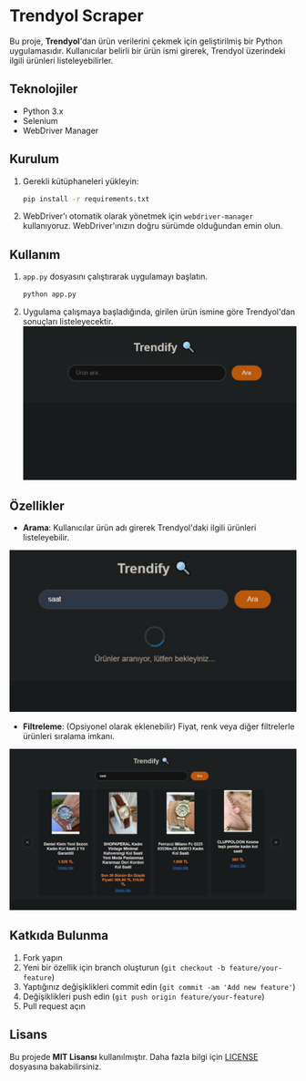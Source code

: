 # Trendyol Scraper

Bu proje, **Trendyol**'dan ürün verilerini çekmek için geliştirilmiş bir Python uygulamasıdır. Kullanıcılar belirli bir ürün ismi girerek, Trendyol üzerindeki ilgili ürünleri listeleyebilirler.

## Teknolojiler
- Python 3.x
- Selenium
- WebDriver Manager

## Kurulum

1. Gerekli kütüphaneleri yükleyin:
   ```bash
   pip install -r requirements.txt
   ```

2. WebDriver'ı otomatik olarak yönetmek için `webdriver-manager` kullanıyoruz. WebDriver'ınızın doğru sürümde olduğundan emin olun.

## Kullanım

1. `app.py` dosyasını çalıştırarak uygulamayı başlatın.
   ```bash
   python app.py
   ```

2. Uygulama çalışmaya başladığında, girilen ürün ismine göre Trendyol'dan sonuçları listeleyecektir.
![İlk Ekran](https://github.com/alparslan166/trendyol-scraper/blob/main/images/ilkEkran.jpeg)

## Özellikler
- **Arama**: Kullanıcılar ürün adı girerek Trendyol'daki ilgili ürünleri listeleyebilir.

![program](https://github.com/alparslan166/trendyol-scraper/blob/main/images/program.jpeg)


- **Filtreleme**: (Opsiyonel olarak eklenebilir) Fiyat, renk veya diğer filtrelerle ürünleri sıralama imkanı.


![ürünler](https://github.com/alparslan166/trendyol-scraper/blob/main/images/ürünler.jpeg)

## Katkıda Bulunma

1. Fork yapın
2. Yeni bir özellik için branch oluşturun (`git checkout -b feature/your-feature`)
3. Yaptığınız değişiklikleri commit edin (`git commit -am 'Add new feature'`)
4. Değişiklikleri push edin (`git push origin feature/your-feature`)
5. Pull request açın

## Lisans

Bu projede **MIT Lisansı** kullanılmıştır. Daha fazla bilgi için [LICENSE](LICENSE) dosyasına bakabilirsiniz.
